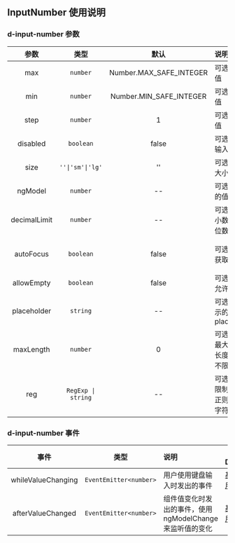 ## InputNumber 使用说明

### d-input-number 参数

|     参数     |        类型        |          默认           | 说明                                 | 跳转 Demo                                                                              |
| :----------: | :----------------: | :---------------------: | :----------------------------------- | -------------------------------------------------------------------------------------- |
|     max      |      `number`      | Number.MAX_SAFE_INTEGER | 可选，最大值                         | [基本用法](demo#number-basic)                                 |
|     min      |      `number`      | Number.MIN_SAFE_INTEGER | 可选，最小值                         | [基本用法](demo#number-basic)                                 |
|     step     |      `number`      |            1            | 可选，步进值                         | [基本用法](demo#number-basic)                                 |
|   disabled   |     `boolean`      |          false          | 可选，禁止输入态开关                 | [禁止输入态](demo#number-disabled)                            |
|     size     |  `''\|'sm'\|'lg'`  |           ''            | 可选，组件大小                       | [基本用法](demo#number-basic)                                 |
|   ngModel    |      `number`      |           --            | 可选，组件的值                       | [基本用法](demo#number-basic)                                 |
| decimalLimit |      `number`      |           --            | 可选，限制小数点后的位数             | [限制小数和自动获取焦点](demo#decimal-limit-auto-focus)      |
|  autoFocus   |     `boolean`      |          false          | 可选，自动获取焦点                   | [限制小数和自动获取焦点](demo#decimal-limit-auto-focus)      |
|  allowEmpty  |     `boolean`      |          false          | 可选，是否允许值为空                 | [允许空值](demo#number-empty)                                 |
| placeholder  |      `string`      |           --            | 可选，要显示的 placeholder           | [placeholder 和 maxLength](demo#number-placeholder-maxlength) |
|  maxLength   |      `number`      |            0            | 可选，限制最大输入的长度，0 为不限制 | [placeholder 和 maxLength](demo#number-placeholder-maxlength) |
|     reg      | `RegExp \| string` |           --            | 可选，用于限制输入的正则或正则字符串 | [正则限制](demo#number-reg)                                   |

### d-input-number 事件

|        事件        |          类型          | 说明                                                      | 跳转 Demo                                              |
| :----------------: | :--------------------: | :-------------------------------------------------------- | ------------------------------------------------------ |
| whileValueChanging | `EventEmitter<number>` | 用户使用键盘输入时发出的事件                              | [基本用法](demo#number-basic) |
| afterValueChanged  | `EventEmitter<number>` | 组件值变化时发出的事件，使用 ngModelChange 来监听值的变化 | [基本用法](demo#number-basic) |
